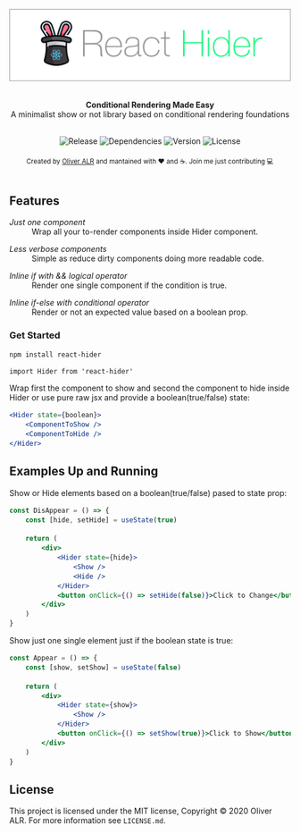 ![react-hider](logo/react-hider-logo.jpg)

<br />

<div align="center"><strong>Conditional Rendering Made Easy</strong></div>
<div align="center">A minimalist show or not library based on conditional rendering foundations</div>

<br />

<div align="center">
<!-- Badges -->

![Release](https://img.shields.io/badge/release-v1.0.0-success)&nbsp;![Dependencies](https://img.shields.io/badge/dependencies-up%20to%20date-success)&nbsp;![Version](https://img.shields.io/github/v/release/facebook/react?logo=react)&nbsp;![License](https://img.shields.io/npm/l/react?color=blue)

</div>

<div align="center">
    <sub>Created by <a href="https://twitter.com/theoliveralr">Oliver ALR</a> and mantained with ❤️ and ☕️. Join me just contributing 💻</sub>
</div>

<br />

## Features

<dl>
    <dt><i>Just one component</i></dt>
    <dd>Wrap all your to-render components inside Hider component.</dd>
</dl>
<dl>
    <dt><i>Less verbose components</i></dt>
    <dd>Simple as reduce dirty components doing more readable code.</dd>
</dl>
<dl>
    <dt><i>Inline if with && logical operator</i></dt>
    <dd>Render one single component if the condition is true.<dd>
</dl>
<dl>
    <dt><i>Inline if-else with conditional operator</i></dt>
    <dd>Render or not an expected value based on a boolean prop.</dd>
</dl>

### Get Started

```
npm install react-hider
```

```
import Hider from 'react-hider'
```

Wrap first the component to show and second the component to hide 
inside Hider or use pure raw jsx and provide a boolean(true/false) state: 

```jsx
<Hider state={boolean}>
    <ComponentToShow />
    <ComponentToHide />
</Hider>
```

## Examples Up and Running

Show or Hide elements based on a boolean(true/false) pased to state prop:

```jsx
const DisAppear = () => {
    const [hide, setHide] = useState(true)

    return (
        <div>
            <Hider state={hide}>
                <Show />
                <Hide />
            </Hider>
            <button onClick={() => setHide(false)}>Click to Change</button>
        </div>
    )
}
```

Show just one single element just if the boolean state is true:

```jsx
const Appear = () => {
    const [show, setShow] = useState(false)

    return (
        <div>
            <Hider state={show}>
                <Show />
            </Hider>
            <button onClick={() => setShow(true)}>Click to Show</button>
        </div>
    )
}
```

## License

This project is licensed under the MIT license, Copyright © 2020 Oliver ALR.
For more information see `LICENSE.md`.
